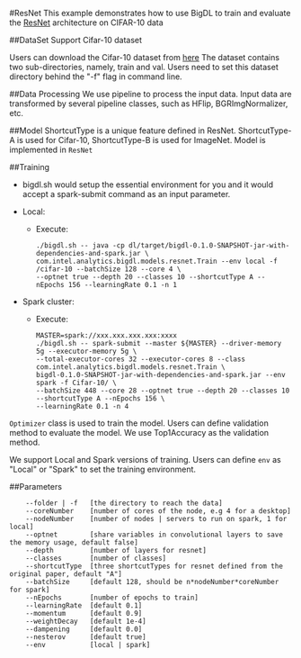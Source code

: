 #ResNet
This example demonstrates how to use BigDL to train and evaluate the [ResNet](https://arxiv.org/abs/1512.03385) architecture on CIFAR-10 data

##DataSet
Support Cifar-10 dataset

Users can download the Cifar-10 dataset from [here](https://www.cs.toronto.edu/~kriz/cifar.html)
The dataset contains two sub-directories, namely, train and val. Users need to set this dataset directory behind the "-f" flag in command line.


##Data Processing
We use pipeline to process the input data.
Input data are transformed by several pipeline classes, such as HFlip, BGRImgNormalizer, etc.

##Model
ShortcutType is a unique feature defined in ResNet. ShortcutType-A is used for Cifar-10, ShortcutType-B is used for ImageNet.
Model is implemented in <code>ResNet</code>

##Training
* bigdl.sh would setup the essential environment for you and it would accept a spark-submit command as an input parameter.

* Local:
    * Execute:

        ```shell
        ./bigdl.sh -- java -cp dl/target/bigdl-0.1.0-SNAPSHOT-jar-with-dependencies-and-spark.jar \
        com.intel.analytics.bigdl.models.resnet.Train --env local -f /cifar-10 --batchSize 128 --core 4 \
        --optnet true --depth 20 --classes 10 --shortcutType A --nEpochs 156 --learningRate 0.1 -n 1
        ```
* Spark cluster:
    * Execute:

        ```shell
        MASTER=spark://xxx.xxx.xxx.xxx:xxxx
        ./bigdl.sh -- spark-submit --master ${MASTER} --driver-memory 5g --executor-memory 5g \
        --total-executor-cores 32 --executor-cores 8 --class com.intel.analytics.bigdl.models.resnet.Train \
        bigdl-0.1.0-SNAPSHOT-jar-with-dependencies-and-spark.jar --env spark -f Cifar-10/ \
        --batchSize 448 --core 28 --optnet true --depth 20 --classes 10 --shortcutType A --nEpochs 156 \
        --learningRate 0.1 -n 4
        ```

<code>Optimizer</code> class is used to train the model. Users can define validation method to evaluate the model. We use Top1Accuracy as the validation method.

We support Local and Spark versions of training. Users can define <code>env</code> as "Local" or "Spark" to set the training environment.

##Parameters
```
    --folder | -f   [the directory to reach the data]
    --coreNumber    [number of cores of the node, e.g 4 for a desktop]
    --nodeNumber    [number of nodes | servers to run on spark, 1 for local]
    --optnet        [share variables in convolutional layers to save the memory usage, default false]
    --depth         [number of layers for resnet]
    --classes       [number of classes]
    --shortcutType  [three shortcutTypes for resnet defined from the original paper, default "A"]
    --batchSize     [default 128, should be n*nodeNumber*coreNumber for spark]
    --nEpochs       [number of epochs to train]
    --learningRate  [default 0.1]
    --momentum      [default 0.9]
    --weightDecay   [default 1e-4]
    --dampening     [default 0.0]
    --nesterov      [default true]
    --env           [local | spark]
```
